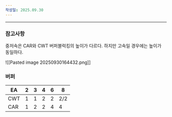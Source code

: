 ```yaml
---
작성일: 2025.09.30
---
```

---


### 참고사항
중저속은 CAR와 CWT 버퍼블럭킹의 높이가 다르다.
하지만 고속일 경우에는 높이가 동일하다.

![[Pasted image 20250930164432.png]]

### 버퍼

| EA  | 2   | 3   | 4   | 6   | 8   |
| --- | --- | --- | --- | --- | --- |
| CWT | 1   | 1   | 2   | 2   | 2/2 |
| CAR | 1   | 2   | 2   | 4   | 4   |
